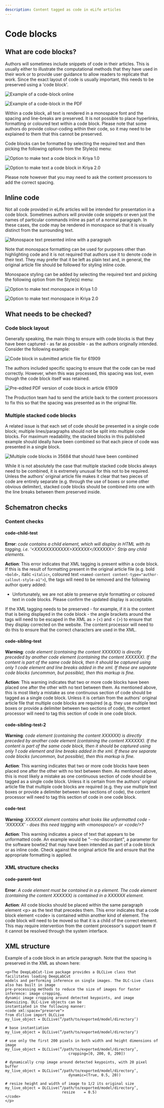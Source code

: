 ```yaml
---
description: Content tagged as code in eLife articles
---
```


# Code blocks

## What are code blocks?

Authors will sometimes include snippets of code in their articles. This is usually either to illustrate the computational methods that they have used in their work or to provide user guidance to allow readers to replicate that work. Since the exact layout of code is usually important, this needs to be preserved using a 'code block'.

![Example of a code-block online](../../.gitbook/assets/screen-shot-2021-06-08-at-14.20.30.png)

![Example of a code-block in the PDF ](../../.gitbook/assets/screen-shot-2021-06-08-at-14.22.25.png)

Within a code block, all text is rendered in a monospace font and the spacing and line-breaks are preserved. It is not possible to place hyperlinks, formatting or coloured text within a code block. Please note that some authors do provide colour-coding within their code, so it may need to be explained to them that this cannot be preserved.

Code blocks can be formatted by selecting the required text and then picking the following options from the Style\(s\) menu:

![Option to make text a code block in Kriya 1.0](../../.gitbook/assets/screen-shot-2021-06-10-at-15.20.41.png)

![Option to make text a code block in Kriya 2.0](../../.gitbook/assets/screen-shot-2021-06-09-at-15.55.13.png)

Please note however that you may need to ask the content processors to add the correct spacing.

## Inline code

Not all code provided in eLife articles will be intended for presentation in a code block. Sometimes authors will provide code snippets or even just the names of particular commands inline as part of a normal paragraph. In these cases, the code may be rendered in monospace so that it is visually distinct from the surrounding text.

![Monospace text presented inline with a paragraph](../../.gitbook/assets/screen-shot-2021-06-08-at-15.25.01.png)

Note that monospace formatting can be used for purposes other than highlighting code and it is not required that authors use it to denote code in their text. They may prefer that it be left as plain text and, in general, the original article file should be followed for styling inline code.

Monospace styling can be added by selecting the required text and picking the following option from the Style\(s\) menu:

![Option to make text monospace in Kriya 1.0](../../.gitbook/assets/screen-shot-2021-06-10-at-15.20.52.png)

![Option to make text monospace in Kriya 2.0](../../.gitbook/assets/screen-shot-2021-06-09-at-15.55.03.png)

## What needs to be checked?

### Code block layout

Generally speaking, the main thing to ensure with code blocks is that they have been captured - as far as possible - as the authors originally intended. Consider the following example:

![Code block in submitted article file for 61909](../../.gitbook/assets/screen-shot-2021-06-08-at-15.41.35.png)

The authors included specific spacing to ensure that the code can be read correctly. However, when this was processed, this spacing was lost, even though the code block itself was retained.

![Pre-edited PDF version of code block in article 61909](../../.gitbook/assets/screen-shot-2021-06-08-at-15.43.00.png)

The Production team had to send the article back to the content processors to fix this so that the spacing was presented as in the original file.

### Multiple stacked code blocks

A related issue is that each set of code should be presented in a single code block; multiple lines/paragraphs should not be split into multiple code blocks. For maximum readability, the stacked blocks in this published example should ideally have been combined so that each piece of code was presented in a single block.

![Multiple code blocks in 35684 that should have been combined ](../../.gitbook/assets/screen-shot-2021-06-08-at-15.54.52.png)

While it is not absolutely the case that multiple stacked code blocks always need to be combined, it is extremely unusual for this not to be required. Unless the authors' original article file makes it clear that two pieces of code are entirely separate \(e.g. through the use of boxes or some other obvious delimiter\), stacked code blocks should be combined into one with the line breaks between them preserved inside.

## Schematron checks

### Content checks

#### code-child-test

**Error**: _code contains a child element, which will display in HTML with its tagging, i.e. '&lt;XXXXXXXXXXXX&gt;XXXXXX&lt;/XXXXXX&gt;'. Strip any child elements._

**Action**: This error indicates that XML tagging is present within a code block. If this is the result of formatting present in the original article file \(e.g. bold `<bold>,` italic `<italic>`, coloured text `<named-content content-type="author-callout-style-a1">`\), the tags will need to be removed and the following author query added:

* Unfortunately, we are not able to preserve style formatting or coloured text in code blocks. Please confirm the updated display is acceptable.

If the XML tagging needs to be preserved - for example, if it _is_ the content that is being displayed in the code block - the angle brackets around the tags will need to be escaped in the XML as &gt; \(&lt;\) and &lt; \(&gt;\) to ensure that they display corrected on the website. The content processor will need to do this to ensure that the correct characters are used in the XML.

#### code-sibling-test	

**Warning**: _code element \(containing the content XXXXXX\) is directly preceded by another code element \(containing the content XXXXXX\). If the content is part of the same code block, then it should be captured using only 1 code element and line breaks added in the xml. If these are separate code blocks \(uncommon, but possible\), then this markup is fine._

**Action**: This warning indicates that two or more code blocks have been placed one after the other with no text between them. As mentioned above, this is most likely a mistake as one continuous section of code should be tagged as a single code block. Unless it is certain from the authors' original article file that multiple code blocks are required \(e.g. they use multiple text boxes or provide a delimiter between two sections of code\), the content processor will need to tag this section of code in one code block.

#### code-sibling-test-2

**Warning**: _code element \(containing the content XXXXXX\) is directly preceded by another code element \(containing the content XXXXXX\). If the content is part of the same code block, then it should be captured using only 1 code element and line breaks added in the xml. If these are separate code blocks \(uncommon, but possible\), then this markup is fine._

**Action**: This warning indicates that two or more code blocks have been placed one after the other with no text between them. As mentioned above, this is most likely a mistake as one continuous section of code should be tagged as a single code block. Unless it is certain from the authors' original article file that multiple code blocks are required \(e.g. they use multiple text boxes or provide a delimiter between two sections of code\), the content processor will need to tag this section of code in one code block.

#### code-test

**Warning**: _XXXXXX element contains what looks like unformatted code - 'XXXXXX' - does this need tagging with &lt;monospace/&gt; or &lt;code/&gt;?_

**Action**: This warning indicates a piece of text that appears to be unformatted code. An example would be "--no-discordant", a parameter for the software bowtie2 that may have been intended as part of a code block or as inline code. Check against the original article file and ensure that the appropriate formatting is applied.

### XML structure checks

#### code-parent-test

**Error**: _A code element must be contained in a p element. The code element \(containing the content XXXXXX\) is contained in a XXXXXX element._

**Action**: All code blocks should be placed within the same paragraph element &lt;p&gt; as the text that precedes them. This error indicates that a code block element &lt;code&gt; is contained within another kind of element. The code block will need to be moved so that it is a child of the correct element. This may require intervention from the content processor's support team if it cannot be resolved through the system interface.

## XML structure

Example of a code block in an article paragraph. Note that the spacing is preserved in the XML as shown here:

```markup
<p>The DeepLabCut-live package provides a DLCLive class that facilitates loading DeepLabCut
models and performing inference on single images. The DLC-Live class also has built in image
pre-processing methods to reduce the size of images for faster inference: image cropping,
dynamic image cropping around detected keypoints, and image downsizing. DLC-Live objects can be
instantiated in the following manner:
<code xml:space="preserve">
from dlclive import DLCLive
my_live_object = DLCLive(”/path/to/exported/model/directory’)

# base instantiation
my_live_object = DLCLive(”/path/to/exported/model/directory’)

# use only the first 200 pixels in both width and height dimensions of image
my_live_object = DLCLive(”/path/to/exported/model/directory’,
                             cropping=[0, 200, 0, 200])

# dynamically crop image around detected keypoints, with 20 pixel buffer
my_live_object = DLCLive(”/path/to/exported/model/directory’,
                             dynamic=(True, 0.5, 20))

# resize height and width of image to 1/2 its original size
my_live_object = DLCLive(”/path/to/exported/model/directory’,
                          resize    = 0.5)
</code>
</p>
```

